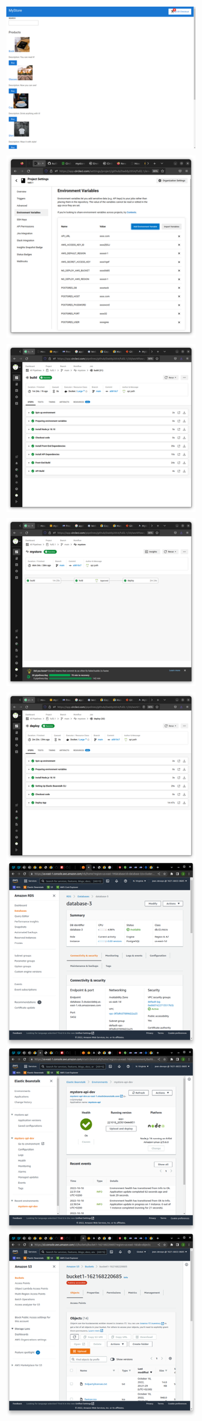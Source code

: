![](live.png)

![](vars.png) 

![build](docs/build.png)

![hold](docs/hold.png)

![deploy](docs/deploy.png)
![rds](docs/rds.png)
![eb](docs/eb.png)
![s3](docs/s3.png)